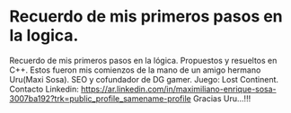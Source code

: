 # Recuerdo de mis primeros pasos en la logica.
Recuerdo de mis primeros pasos en la lógica. Propuestos y resueltos en C++.
Estos fueron mis comienzos de la mano de un amigo hermano Uru(Maxi Sosa). SEO y cofundador de DG gamer. Juego: Lost Continent.
Contacto Linkedin: https://ar.linkedin.com/in/maximiliano-enrique-sosa-3007ba192?trk=public_profile_samename-profile
Gracias Uru...!!!
